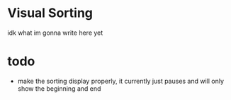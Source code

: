 # Visual Sorting
idk what im gonna write here yet

# todo
- make the sorting display properly, it currently just pauses and will only show the beginning and end 
